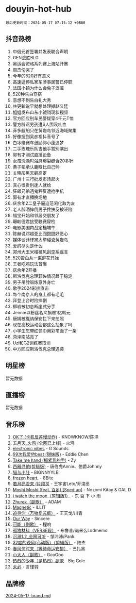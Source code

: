 # douyin-hot-hub

`最后更新时间：2024-05-17 07:15:12 +0800`

## 抖音热榜

1. 中俄元首签署并发表联合声明
1. GEN战胜BLG
1. 奥运会资格系列赛上海站开赛
1. 周杰伦哭了
1. 今年的520好有意义
1. 高速逼停私家车涉事民警已停职
1. 法国小镇为什么会兔子泛滥
1. 520种告白穿搭
1. 意想不到告白礼大秀
1. 林更新说早就想处理掉赵又廷
1. 姐姐发布山东小钺钺现状视频
1. 官方回应别车民警疑穿4千元T恤
1. 警方辟谣男孩遭6人围殴吐血
1. 菲多艘船只在黄岩岛邻近海域聚集
1. 好像搜到吴彦祖抖音号了
1. 白冰赠赛车鼓励郭小蓬追梦
1. 二手玫瑰乐队吉他手暂别演出
1. 郭有才测试直播设备
1. 女孩洗澡时浴屏爆裂缝合20多针
1. 黄子韬承认鹿晗比自己帅
1. 关晓彤黑天鹅高定
1. 广州十三行批发市场起火
1. 真心很贵别逢人就给
1. 狂飙兄弟遇鬼秤反遭抢手机
1. 郭有才直播换场地
1. 庆余年2二皇子逼迫范闲化敌为友
1. 老人醉酒摔倒男子搀扶反被诬陷
1. 福宝开始和邻居交朋友了
1. 曝韩德君接受联赛尿检
1. 电影美国内战定档端午
1. 陈赫说邓超亚比囧囧囧好恶心
1. 媒体谈菲律宾大举碰瓷黄岩岛
1. 爱的尽头是什么
1. 郑州大玉米楼被风刮歪系谣言
1. 520告白从一束鲜花开始
1. 王者吃鸡玩法首曝
1. 庆余年2开播
1. 斯洛伐克总理菲佐情况趋于稳定
1. 男子吊脖锻炼意外身亡
1. 歌手2024彩排直击
1. 每个南京人的身上都有毛毛
1. 拜登上台时险摔倒
1. 柳岩被初恋断崖式分手
1. Jennie以粉丝名义捐赠1亿韩元
1. 唐嫣被戛纳保安拦下来拍照
1. 现在高校运动会都这么抽象了吗
1. 小学生忘带红领巾用彩笔画了一条
1. 菏泽南站亮了
1. Uzi和G2训练赛取消
1. 中方回应斯洛伐克总理遇袭

## 明星榜

暂无数据

## 直播榜

暂无数据

## 音乐榜

1. [OK了 (卡机反差慢动作)](https://sf3-cdn-tos.douyinstatic.com/obj/tos-cn-ve-2774/osXWgLGizaDPmw9B0CIggvCFeIAAebk1YMe8jD) - KNOWKNOW/陈泽
1. [五月天_火鸡 (全网已上线)](https://sf5-hl-cdn-tos.douyinstatic.com/obj/tos-cn-ve-2774/oEtOMSQZstjlJ4nfBEgeqN29IbWjkmDBrFtF2C) - 火鸡
1. [electronic vibes](https://sf5-hl-cdn-tos.douyinstatic.com/obj/tos-cn-ve-2774/oMIpXkYtpBe14gZjOFMCLfhBv1zjK1O3Ztar9Q) - G Sounds
1. [99次我爱他beat (甜妹版)](https://sf5-hl-cdn-tos.douyinstatic.com/obj/tos-cn-ve-2774/ocBPCLaDWFQr2tJdQmEDjGfSYIjegYYPBQZykZ) - Eddie Chen
1. [Take me hand (抓紧我的手)](https://sf3-cdn-tos.douyinstatic.com/obj/tos-cn-ve-2774/os8GB2fDQQmJZTmtomg0gHX5fBACiEgcFgEKYg) - Zy
1. [西厢寻他(剪辑版)](https://sf5-hl-cdn-tos.douyinstatic.com/obj/tos-cn-ve-2774/oUsAVfAQKlRNxEv5qxvIB8o5qmIWUcXbzJKJhw) - 唐伯虎Annie、伯爵Johnny
1. [猫与小肚](https://sf5-hl-cdn-tos.douyinstatic.com/obj/tos-cn-ve-2774/osZeoClMECgK8DYl6VebABgbchEtPYQjZEnRtd) - BIGNNYYLEI
1. [frozen heart.](https://sf3-cdn-tos.douyinstatic.com/obj/tos-cn-ve-2774/oIIWJfyjIACZA9zQMtnJ6hQQhFC4vhCupoRBsO) - 8Bite
1. [若月亮没来 (片段3)](https://sf5-hl-cdn-tos.douyinstatic.com/obj/tos-cn-ve-2774/okfyEUsGW1B1ovJi5JiN9IjvAT2lMwA054GoEB) - 王宇宙Leto/乔浚丞
1. [Moshi Moshi (feat. 百足) [Sped up]](https://sf5-hl-cdn-tos.douyinstatic.com/obj/tos-cn-ve-2774/ocCPFQcXJLeroaIdQLIGAoeeYM3OAUYGDguHXz) - Nozomi Kitay & GAL D
1. [i watch the moon（剪辑版1）](https://sf5-hl-cdn-tos.douyinstatic.com/obj/tos-cn-ve-2774/o0I9mSChzHZANMJIEBfkCQzzg6N5WAcVtqft9P) - 东 百 下 小 雨
1. [Zhurek（副歌）](https://sf5-hl-cdn-tos.douyinstatic.com/obj/tos-cn-ve-2774/ooQm8FBZQDlf0btEYgVpCcSCQfrdJGBEKZYBGS) - ADAM
1. [Magnetic](https://sf5-hl-cdn-tos.douyinstatic.com/obj/tos-cn-ve-2774/oAQCYdBNZfLACGDmVFAsfAtpy32tqErgQ3XgBN) - ILLIT
1. [追寻你（万物复苏版）](https://sf5-hl-cdn-tos.douyinstatic.com/obj/tos-cn-ve-2774/oYeAZJsbjIDit9APmBg8u6uDUQnHmoCf3gbo74) - 王天戈/川青
1. [Our Way](https://sf3-cdn-tos.douyinstatic.com/obj/tos-cn-ve-2774/o8tPEkQgQNCe0DPeFwZzYrbqLlnzBBrYidWkEZ) - Sincere
1. [可能（副歌）](https://sf5-hl-cdn-tos.douyinstatic.com/obj/tos-cn-ve-2774/cde1731888894259b333569393c2fb51) - 程响
1. [孤独材料（VERSE段）](https://sf5-hl-cdn-tos.douyinstatic.com/obj/tos-cn-ve-2774/ocX7glDNHYlwFeYrGQfBZoThtvPWy8tCCEBGKQ) - 布鲁昔/诺米么Lodmemo
1. [沉溺1.2_全网可听](https://sf5-hl-cdn-tos.douyinstatic.com/obj/tos-cn-ve-2774/ok2QoiBqsWAX9McZmWiI9gAB0EzwD4Xj6yfmtH) - 邹沛沛/Pank
1. [32度的晚风(心动版）（剪辑版）](https://sf6-cdn-tos.douyinstatic.com/obj/tos-cn-ve-2774/owNyabsyWdzUulxhoJfK8IBXgp0UMQAHpvGh2B) - 陆杰
1. [春风何时来（等待命运安排）](https://sf5-hl-cdn-tos.douyinstatic.com/obj/tos-cn-ve-2774/oICBNbD3gelMfB4WgiD1KI2jQtXZE2FgHLwtsl) - 巴扎黑
1. [小大人（副歌）](https://sf3-cdn-tos.douyinstatic.com/obj/tos-cn-ve-2774/oIhaDwehWhLFsVIG7QIICLLazDNGJAGg5geeb4) - GooGoo
1. [热烈的少年（是热烈）副歌](https://sf5-hl-cdn-tos.douyinstatic.com/obj/tos-cn-ve-2774/owVNI0CLDAUMtSz6TEYvfFBFL4UDFFhLfgK8fa) - Big Cole
1. [未必](https://sf6-cdn-tos.douyinstatic.com/obj/tos-cn-ve-2774/ogntQMFnKQDZUgTCYuJgfLEtleYZZFxBQqhhFB) - 言瑾羽

## 品牌榜

[2024-05-17-brand.md](2024-05-17-brand.md)

